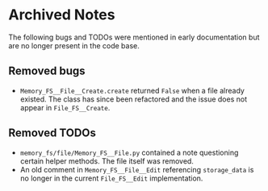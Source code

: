 # Archived Notes

The following bugs and TODOs were mentioned in early documentation but are no longer present in the code base.

## Removed bugs
- `Memory_FS__File__Create.create` returned `False` when a file already existed. The class has since been refactored and the issue does not appear in `File_FS__Create`.

## Removed TODOs
- `memory_fs/file/Memory_FS__File.py` contained a note questioning certain helper methods. The file itself was removed.
- An old comment in `Memory_FS__File__Edit` referencing `storage_data` is no longer in the current `File_FS__Edit` implementation.
